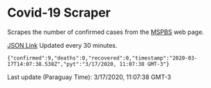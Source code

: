 # Covid-19 Scraper

Scrapes the number of confirmed cases from the [MSPBS](https://www.mspbs.gov.py/covid-19.php) web page.

[JSON Link](https://jmayalag.github.io/covid19-scrape/cases.json)
Updated every 30 minutes.
```
{"confirmed":9,"deaths":0,"recovered":0,"timestamp":"2020-03-17T14:07:38.538Z","pyt":"3/17/2020, 11:07:38 GMT-3"}
```
Last update (Paraguay Time): 3/17/2020, 11:07:38 GMT-3